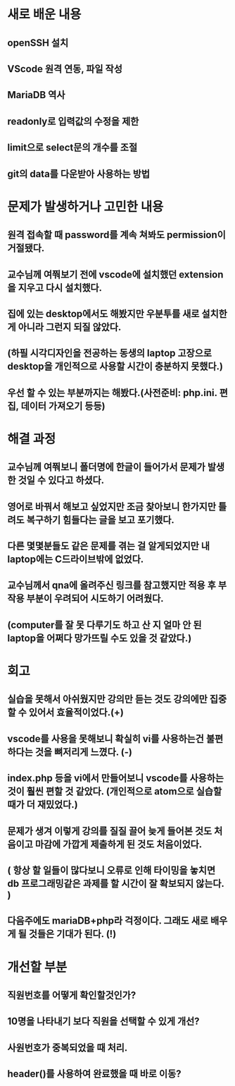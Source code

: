 # 새로 배운 내용
## openSSH 설치
## VScode 원격 연동, 파일 작성
## MariaDB 역사
## readonly로 입력값의 수정을 제한
## limit으로 select문의 개수를 조절
## git의 data를 다운받아 사용하는 방법

# 문제가 발생하거나 고민한 내용
## 원격 접속할 때 password를 계속 쳐봐도 permission이 거절됐다.
## 교수님께 여쭤보기 전에 vscode에 설치했던 extension을 지우고 다시 설치했다.
## 집에 있는 desktop에서도 해봤지만 우분투를 새로 설치한게 아니라 그런지 되질 않았다.
## (하필 시각디자인을 전공하는 동생의 laptop 고장으로 desktop을 개인적으로 사용할 시간이 충분하지 못했다.)
## 우선 할 수 있는 부분까지는 해봤다.(사전준비: php.ini. 편집, 데이터 가져오기 등등)

# 해결 과정
## 교수님께 여쭤보니 폴더명에 한글이 들어가서 문제가 발생한 것일 수 있다고 하셨다.
## 영어로 바꿔서 해보고 싶었지만 조금 찾아보니 한가지만 틀려도 복구하기 힘들다는 글을 보고 포기했다.
## 다른 몇몇분들도 같은 문제를 겪는 걸 알게되었지만 내 laptop에는 C드라이브밖에 없었다.
## 교수님께서 qna에 올려주신 링크를 참고했지만 적용 후 부작용 부분이 우려되어 시도하기 어려웠다.
## (computer를 잘 못 다루기도 하고 산 지 얼마 안 된 laptop을 어쩌다 망가뜨릴 수도 있을 것 같았다.)

# 회고
## 실습을 못해서 아쉬웠지만 강의만 듣는 것도 강의에만 집중할 수 있어서 효율적이었다.(+)
## vscode를 사용을 못해보니 확실히 vi를 사용하는건 불편하다는 것을 뼈저리게 느꼈다. (-)
## index.php 등을 vi에서 만들어보니 vscode를 사용하는 것이 훨씬 편할 것 같았다. (개인적으로 atom으로 실습할 때가 더 재밌었다.)
## 문제가 생겨 이렇게 강의를 질질 끌어 늦게 들어본 것도 처음이고 마감에 가깝게 제출하게 된 것도 처음이었다.
## ( 항상 할 일들이 많다보니 오류로 인해 타이밍을 놓치면 db 프로그래밍같은 과제를 할 시간이 잘 확보되지 않는다. )
## 다음주에도 mariaDB+php라 걱정이다. 그래도 새로 배우게 될 것들은 기대가 된다. (!)

# 개선할 부분
## 직원번호를 어떻게 확인할것인가?
## 10명을 나타내기 보다 직원을 선택할 수 있게 개선?
## 사원번호가 중복되었을 때 처리.
## header()를 사용하여 완료했을 때 바로 이동?
